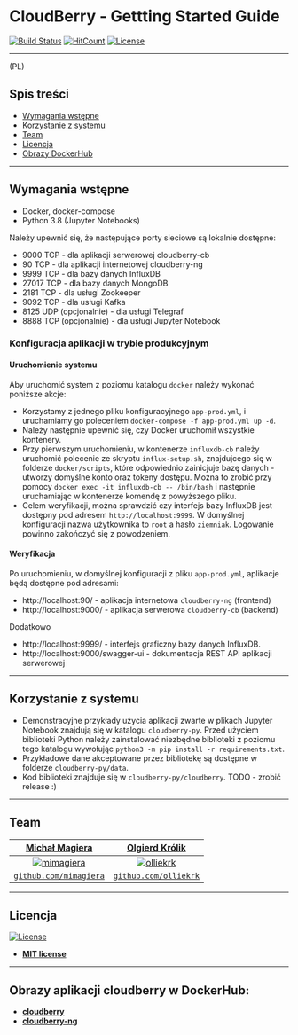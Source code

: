 
# CloudBerry - Gettting Started Guide

[![Build Status](https://travis-ci.com/olliekrk/cloud-berry.svg?token=Ud4LPsJ6sjn1qVy7MUNS&branch=master)](https://travis-ci.com/olliekrk/cloud-berry)
[![HitCount](http://hits.dwyl.com/olliekrk/cloud-berry.svg)](http://hits.dwyl.com/cloudberry-agh-team/cloudberry-getting-started)
[![License](http://img.shields.io/:license-mit-blue.svg?style=flat-square)](http://badges.mit-license.org)

---

(PL)

## Spis treści

- [Wymagania wstępne](#requirements)
- [Korzystanie z systemu](#usage)
- [Team](#team)
- [Licencja](#license)
- [Obrazy DockerHub](#dockerhub)

---

## Wymagania wstępne

- Docker, docker-compose
- Python 3.8 (Jupyter Notebooks)

Należy upewnić się, że następujące porty sieciowe są lokalnie dostępne:
* 9000 TCP - dla aplikacji serwerowej cloudberry-cb
* 90 TCP - dla aplikacji internetowej cloudberry-ng
* 9999 TCP - dla bazy danych InfluxDB
* 27017 TCP - dla bazy danych MongoDB
* 2181 TCP - dla usługi Zookeeper
* 9092 TCP - dla usługi Kafka
* 8125 UDP (opcjonalnie) - dla usługi Telegraf
* 8888 TCP (opcjonalnie) - dla usługi Jupyter Notebook

### Konfiguracja aplikacji w trybie produkcyjnym

#### Uruchomienie systemu

Aby uruchomić system z poziomu katalogu `docker` należy wykonać poniższe akcje:

* Korzystamy z jednego pliku konfiguracyjnego `app-prod.yml`, i uruchamiamy go poleceniem 
`docker-compose -f app-prod.yml up -d`.
* Należy następnie upewnić się, czy Docker uruchomił wszystkie kontenery.
* Przy pierwszym uruchomieniu, w kontenerze `influxdb-cb` należy uruchomić polecenie ze skryptu `influx-setup.sh`, znajdujcego się w folderze `docker/scripts`, które odpowiednio zainicjuje bazę danych - utworzy domyślne konto oraz
 tokeny dostępu. Można to zrobić przy pomocy `docker exec -it influxdb-cb -- /bin/bash` i następnie uruchamiając w kontenerze komendę z powyższego pliku.
* Celem weryfikacji, można sprawdzić czy interfejs bazy InfluxDB jest dostępny pod adresem `http://localhost:9999`. W domyślnej konfiguracji nazwa użytkownika to `root` a hasło `ziemniak`. Logowanie powinno zakończyć się z powodzeniem.

#### Weryfikacja

Po uruchomieniu, w domyślnej konfiguracji z pliku `app-prod.yml`, aplikacje będą dostępne pod adresami:
* http://localhost:90/ - aplikacja internetowa `cloudberry-ng` (frontend)
* http://localhost:9000/ - aplikacja serwerowa `cloudberry-cb` (backend)

Dodatkowo
* http://localhost:9999/ - interfejs graficzny bazy danych InfluxDB.
* http://localhost:9000/swagger-ui - dokumentacja REST API aplikacji serwerowej

---

## Korzystanie z systemu

* Demonstracyjne przykłady użycia aplikacji zwarte w plikach Jupyter Notebook znajdują się w katalogu `cloudberry-py`. Przed użyciem biblioteki Python należy zainstalować niezbędne biblioteki z poziomu tego katalogu wywołując `python3 -m pip install -r requirements.txt`.
* Przykładowe dane akceptowane przez bibliotekę są dostępne w folderze `cloudberry-py/data`.
* Kod biblioteki znajduje się w `cloudberry-py/cloudberry`. TODO - zrobić release :)

---

## Team

| <a href="http://github.com/mimagiera" target="_blank">**Michał Magiera**</a> | <a href="http://github.com/olliekrk" target="_blank">**Olgierd Królik**</a> |
| :---: |:---:|
| [![mimagiera](https://avatars0.githubusercontent.com/u/43969709?s=200&v=4)](http://github.com/mimagiera)    | [![olliekrk](https://avatars3.githubusercontent.com/u/37264550?s=200&u=40b1359dfb778fe2ca75f57ed4e62acc203940a1&v=4)](http://github.com/olliekrk) |
| <a href="http://github.com/mimagiera" target="_blank">`github.com/mimagiera`</a> | <a href="http://github.com/olliekrk" target="_blank">`github.com/olliekrk`</a> |

---

## Licencja

[![License](http://img.shields.io/:license-mit-blue.svg?style=flat-square)](http://badges.mit-license.org)

- **[MIT license](http://opensource.org/licenses/mit-license.php)**


---

## Obrazy aplikacji cloudberry w DockerHub:
- **[cloudberry](https://hub.docker.com/repository/docker/olliekrk/cloudberry)**
- **[cloudberry-ng](https://hub.docker.com/repository/docker/olliekrk/cloudberry-ng)**
